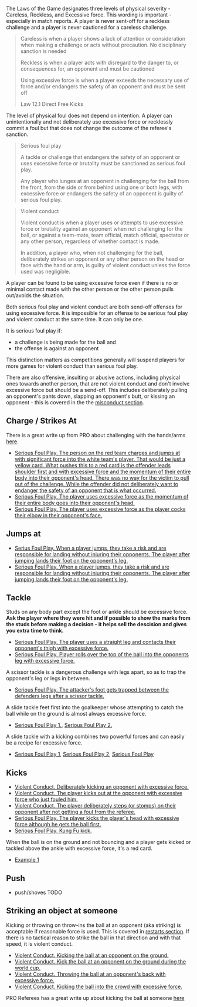 The Laws of the Game designates three levels of physical severity - Careless, Reckless, and Excessive force. This wording is important - especially in match reports. A player is never sent-off for a reckless challenge and a player is never cautioned for a careless challenge.

> Careless is when a player shows a lack of attention or consideration when making a challenge or acts without precaution. No disciplinary sanction is needed
> 
> Reckless is when a player acts with disregard to the danger to, or consequences for, an opponent and must be cautioned
> 
> Using excessive force is when a player exceeds the necessary use of force and/or endangers the safety of an opponent and must be sent off
>
> Law 12.1 Direct Free Kicks

The level of physical foul does not depend on intention. A player can unintentionally and not deliberately use excessive force or recklessly commit a foul but that does not change the outcome of the referee's sanction.

> Serious foul play
> 
> A tackle or challenge that endangers the safety of an opponent or uses excessive force or brutality must be sanctioned as serious foul play.
> 
> Any player who lunges at an opponent in challenging for the ball from the front, from the side or from behind using one or both legs, with excessive force or endangers the safety of an opponent is guilty of serious foul play.

> Violent conduct
> 
> Violent conduct is when a player uses or attempts to use excessive force or brutality against an opponent when not challenging for the ball, or against a team-mate, team official, match official, spectator or any other person, regardless of whether contact is made.
> 
> In addition, a player who, when not challenging for the ball, deliberately strikes an opponent or any other person on the head or face with the hand or arm, is guilty of violent conduct unless the force used was negligible.

A player can be found to be using excessive force even if there is no or minimal contact made with the other person or the other person pulls out/avoids the situation.

Both serious foul play and violent conduct are both send-off offenses for using excessive force. It is impossible for an offense to be serious foul play and violent conduct at the same time. It can only be one. 

It is serious foul play if:
- a challenge is being made for the ball and
- the offense is against an opponent 

This distinction matters as competitions generally will suspend players for more games for violent conduct than serious foul play.

There are also offensive, insulting or abusive actions, including physical ones towards another person, that are not violent conduct and don't involve excessive force but should be a send-off. This includes deliberately pulling an opponent's pants down, slapping an opponent's butt, or kissing an opponent - this is covered in the the [misconduct section](/misconduct).

## Charge / Strikes At

There is a great write up from PRO about challenging with the hands/arms [here](https://proreferees.com/2020/04/20/pro-insight-tool-or-weapon-challenging-with-hands-arms/).

- [Serious Foul Play. The person on the red team charges and jumps at with significant force into the white team's player. That would be just a yellow card. What pushes this to a red card is the offender leads shoulder first and with excessive force and the momentum of their entire body into their opponent's head. There was no way for the victim to pull out of the challenge. While the offender did not deliberately want to endanger the safety of an opponent that is what occurred.](https://youtu.be/u-y3AiAm2pI?t=269)
- [Serious Foul Play. The player uses excessive force as the momentum of their entire body goes into their opponent's head.](https://proreferees.com/2020/04/20/pro-insight-tool-or-weapon-challenging-with-hands-arms/)
- [Serious Foul Play. The player uses excessive force as the player cocks their elbow in their opponent's face.](https://youtu.be/FFf7U5FNLag?t=43)


## Jumps at

- [Serius Foul Play. When a player jumps, they take a risk and are responsible for landing without injuring their opponents. The player after jumping lands their foot on the opponent's leg.](https://www.youtube.com/watch?v=BjQ__f4JG9o)
- [Serious Foul Play. When a player jumps, they take a risk and are responsible for landing without injuring their opponents. The player after jumping lands their foot on the opponent's leg.](https://www.youtube.com/watch?v=PT0WGryPBvU)

## Tackle

Studs on any body part except the foot or ankle should be excessive force. **Ask the player where they were hit and if possible to show the marks from the studs before making a decision - it helps sell the descision and gives you extra time to think.**

- [Serious Foul Play. The player uses a straight leg and contacts their opponent's thigh with excessive force.](https://www.youtube.com/watch?v=x369hGXJVDc)
- [Serious Foul Play. Player rolls over the top of the ball into the opponents leg with excessive force.](https://www.youtube.com/watch?v=xNAVqoAXnvg&t=243s)

A scissor tackle is a dangerous challenge with legs apart, so as to trap the opponent's leg or legs in between.
- [Serious Foul Play. The attacker's foot gets trapped between the defenders legs after a scissor tackle.](https://youtu.be/ZGnfVHgeO88?feature=shared&t=32)

A slide tackle feet first into the goalkeeper whose attempting to catch the ball while on the ground is almost always excessive force.
- [Serious Foul Play 1.](https://youtu.be/jqf5Y88OYEM?feature=shared&t=924), [Serious Foul Play 2.](https://www.tiktok.com/@refsneedlovetoo/video/7271366786551991594?lang=en)

A slide tackle with a kicking combines two powerful forces and can easily be a recipe for excessive force.
- [Serious Foul Play 1](https://youtu.be/8kmliIasCfQ?feature=shared&t=784), [Serious Foul Play 2](https://youtu.be/TlcNLwZPukg?feature=shared&t=590), [Serious Foul Play](https://youtu.be/Ot9rRprQQ6I?feature=shared&t=533)

## Kicks

- [Violent Conduct. Deliberately kicking an opponent with excessive force.](https://youtu.be/gnfbhoNlAKw?t=107)
- [Violent Conduct. The player kicks out at the opponent with excessive force who just fouled him.](https://youtu.be/2NgJxKL3fgU?t=704)
- [Violent Conduct. The player deliberately steps (or stomps) on their opponent after not getting a foul from the referee. ](https://www.youtube.com/watch?v=dfDV_bTCGUw)
- [Serious Foul Play. The player kicks the player's head with excessive force although he gets the ball first.](https://youtu.be/kgO-Zrmj-sE?feature=shared&t=220)
- [Serious Foul Play. Kung Fu kick.](https://youtu.be/ybVefZeKoxE?feature=shared&t=314)

When the ball is on the ground and not bouncing and a player gets kicked or tackled above the ankle with excessive force, it's a red card.
- [Example 1](https://youtu.be/ayKcck441n8?feature=shared&t=88)

## Push

- push/shoves TODO

## Striking an object at someone

Kicking or throwing on throw-ins the ball at an opponent (aka striking) is acceptable if reasonable force is used. This is covered in [restarts section](/restarts). If there is no tactical reason to strike the ball in that direction and with that speed, it is violent conduct.

- [Violent Conduct. Kicking the ball at an opponent on the ground. ](https://youtu.be/nDgAA3EtsBg?t=627)
- [Violent Conduct. Kick the ball at an opponent on the ground during the world cup.](https://www.youtube.com/live/Cbij3MKhdOY?feature=shared&t=5863)
- [Violent Conduct. Throwing the ball at an opponent's back with excessive force. ](https://youtu.be/snf9HlPG0dU?feature=shared&t=123)
- [Violent Conduct. Kicking the ball into the crowd with excessive force. ](https://youtu.be/JlIrFR2E-tw?feature=shared&t=34)

PRO Referees has a great write up about kicking the ball at someone [here](https://proreferees.com/2021/06/10/pro-insight-kicking-the-ball-at-an-opponent/)
